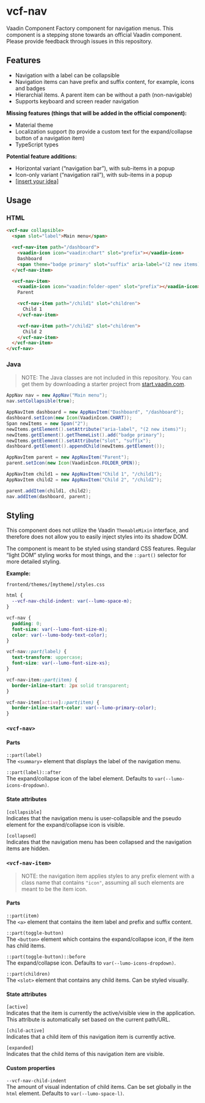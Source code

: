 # vcf-nav

Vaadin Component Factory component for navigation menus. This component is a stepping stone towards an official Vaadin component. Please provide feedback through issues in this repository.

## Features

- Navigation with a label can be collapsible
- Navigation items can have prefix and suffix content, for example, icons and badges
- Hierarchial items. A parent item can be without a path (non-navigable)
- Supports keyboard and screen reader navigation

**Missing features (things that will be added in the official component):**
- Material theme
- Localization support (to provide a custom text for the expand/collapse button of a navigation item)
- TypeScript types

**Potential feature additions:**
- Horizontal variant (“navigation bar”), with sub-items in a popup
- Icon-only variant (“navigation rail”), with sub-items in a popup
- [[insert your idea]](https://github.com/vaadin/vcf-nav/issues)

## Usage

### HTML

```html
<vcf-nav collapsible>
  <span slot="label">Main menu</span>

  <vcf-nav-item path="/dashboard">
    <vaadin-icon icon="vaadin:chart" slot="prefix"></vaadin-icon>
    Dashboard
    <span theme="badge primary" slot="suffix" aria-label="(2 new items)">2</span>
  </vcf-nav-item>

  <vcf-nav-item>
    <vaadin-icon icon="vaadin:folder-open" slot="prefix"></vaadin-icon>
    Parent

    <vcf-nav-item path="/child1" slot="children">
      Child 1
    </vcf-nav-item>

    <vcf-nav-item path="/child2" slot="children">
      Child 2
    </vcf-nav-item>
  </vcf-nav-item>
</vcf-nav>
```

### Java

> NOTE: The Java classes are not included in this repository. You can get them by downloading a starter project from [start.vaadin.com](https://start.vaadin.com).

```java
AppNav nav = new AppNav("Main menu");
nav.setCollapsible(true);

AppNavItem dashboard = new AppNavItem("Dashboard", "/dashboard");
dashboard.setIcon(new Icon(VaadinIcon.CHART));
Span newItems = new Span("2");
newItems.getElement().setAttribute("aria-label", "(2 new items)");
newItems.getElement().getThemeList().add("badge primary");
newItems.getElement().setAttribute("slot", "suffix");
dashboard.getElement().appendChild(newItems.getElement());

AppNavItem parent = new AppNavItem("Parent");
parent.setIcon(new Icon(VaadinIcon.FOLDER_OPEN));

AppNavItem child1 = new AppNavItem("Child 1", "/child1");
AppNavItem child2 = new AppNavItem("Child 2", "/child2");

parent.addItem(child1, child2);
nav.addItem(dashboard, parent);
```


## Styling

This component does not utilize the Vaadin `ThemableMixin` interface, and therefore does not allow you to easily inject styles into its shadow DOM.

The component is meant to be styled using standard CSS features. Regular “light DOM” styling works for most things, and the `::part()` selector for more detailed styling.

**Example:**

`frontend/themes/[mytheme]/styles.css`
```css
html {
  --vcf-nav-child-indent: var(--lumo-space-m);
}

vcf-nav {
  padding: 0;
  font-size: var(--lumo-font-size-m);
  color: var(--lumo-body-text-color);
}

vcf-nav::part(label) {
  text-transform: uppercase;
  font-size: var(--lumo-font-size-xs);
}

vcf-nav-item::part(item) {
  border-inline-start: 2px solid transparent;
}

vcf-nav-item[active]::part(item) {
  border-inline-start-color: var(--lumo-primary-color);
}
```

### `<vcf-nav>`

#### Parts

`::part(label)`  
The `<summary>` element that displays the label of the navigation menu.

`::part(label)::after`  
The expand/collapse icon of the label element. Defaults to `var(--lumo-icons-dropdown)`.

#### State attributes

`[collapsible]`  
Indicates that the navigation menu is user-collapsible and the pseudo element for the expand/collapse icon is visible.

`[collapsed]`  
Indicates that the navigation menu has been collapsed and the navigation items are hidden.

### `<vcf-nav-item>`

> NOTE: the navigation item applies styles to any prefix element with a class name that contains `"icon"`, assuming all such elements are meant to be the item icon.

#### Parts

`::part(item)`  
The `<a>` element that contains the item label and prefix and suffix content.

`::part(toggle-button)`  
The `<button>` element which contains the expand/collapse icon, if the item has child items.

`::part(toggle-button)::before`  
The expand/collapse icon. Defaults to `var(--lumo-icons-dropdown)`.

`::part(children)`  
The `<slot>` element that contains any child items. Can be styled visually.

#### State attributes

`[active]`  
Indicates that the item is currently the active/visible view in the application. This attribute is automatically set based on the current path/URL.

`[child-active]`  
Indicates that a child item of this navigation item is currently active.

`[expanded]`  
Indicates that the child items of this navigation item are visible.


#### Custom properties

`--vcf-nav-child-indent`  
The amount of visual indentation of child items. Can be set globally in the `html` element. Defaults to `var(--lumo-space-l)`.


